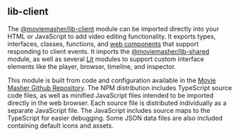## lib-client

The 
[@moviemasher/lib-client](https://www.npmjs.com/package/@moviemasher/lib-client)
module can be imported directly into your HTML or JavaScript to add video 
editing functionality. It exports types, interfaces, classes, functions, and 
[web components](https://developer.mozilla.org/en-US/docs/Web/API/Web_components) 
that support responding to client events. It imports the 
[@moviemasher/lib-shared](https://www.npmjs.com/package/@moviemasher/lib-shared)
module, as well as several [Lit](https://lit.dev/) modules to support custom 
interface elements like the player, browser, timeline, and inspector. 

This module is built from code and configuration available in the
[Movie Masher Github Repository](https://github.com/moviemasher/moviemasher.js).
The NPM distribution includes TypeScript source code files, as well as minified 
JavaScript files intended to be imported 
directly in the web browser. Each source file is distributed individually as a
separate JavaScript file. The JavaScript includes source maps to the 
TypeScript for easier debugging. Some JSON data files are also included containing 
default icons and assets. 

